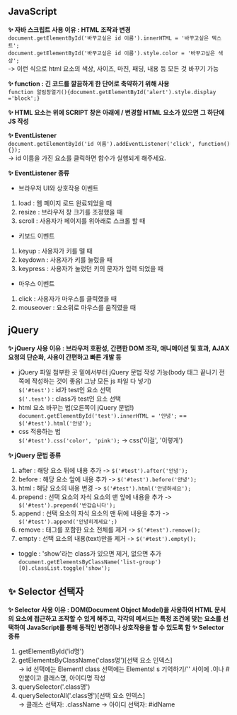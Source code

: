 ## JavaScript <br>
**✨ 자바 스크립트 사용 이유 : HTML 조작과 변경** <br>
```document.getElementById('바꾸고싶은 id 이름').innerHTML = '바꾸고싶은 텍스트';``` <br>
```document.getElementById('바꾸고싶은 id 이름').style.color = '바꾸고싶은 색상';``` <br>
-> 이런 식으로 html 요소의 색상, 사이즈, 마진, 패딩, 내용 등 모든 것 바꾸기 가능

**✨ function : 긴 코드를 깔끔하게 한 단어로 축약하기 위해 사용** <br>
```function 알림창열기(){document.getElementById('alert').style.display ='block';}```

**✨ HTML 요소는 위에 SCRIPT 창은 아래에 / 변경할 HTML 요소가 있으면 그 하단에 JS 작성**

**✨ EventListener** <br>
```document.getElementById('id 이름').addEventListener('click', function(){});``` <br>
-> id 이름을 가진 요소를 클릭하면 함수가 실행되게 해주세요. <br>

**✨ EventListener 종류** <br>
- 브라우저 UI와 상호작용 이벤트
1. load : 웹 페이지 로드 완료되었을 때
2. resize : 브라우저 창 크기를 조정했을 때
3. scroll : 사용자가 페이지를 위아래로 스크롤 할 때
- 키보드 이벤트
1. keyup : 사용자가 키를 뗄 때
2. keydown : 사용자가 키를 눌렀을 때
3. keypress : 사용자가 눌렀던 키의 문자가 입력 되었을 때
- 마우스 이벤트
1. click : 사용자가 마우스를 클릭했을 때
2. mouseover : 요소위로 마우스를 움직였을 때

## **jQuery** <br>
**✨ jQuery 사용 이유 : 브라우저 호환성, 간편한 DOM 조작, 애니메이션 및 효과, AJAX 요청의 단순화, 사용이 간편하고 빠른 개발 등**
- jQuery 파일 첨부한 곳 밑에서부터 jQuery 문법 작성 가능(body 태그 끝나기 전 쪽에 작성하는 것이 좋음! 그냥 모든 js 파일 다 넣기) <br>
```$('#test')``` : id가 test인 요소 선택 <br>
```$('.test')``` : class가 test인 요소 선택
- html 요소 바꾸는 법(오른쪽이 jQuery 문법!) <br>
```document.getElementById('test').innerHTML = '안녕';``` == ```$('#test').html('안녕');```
- css 적용하는 법 <br>
```$('#test').css('color', 'pink');``` -> css('이걸', '이렇게')

**✨ jQuery 문법 종류** <br>
1. after : 해당 요소 뒤에 내용 추가 -> ```$('#test').after('안녕');```
2. before : 해당 요소 앞에 내용 추가 -> ```$('#test').before('안녕');```
3. html : 해당 요소의 내용 변경 -> ```$('#test').html('안녕하세요');```
4. prepend : 선택 요소의 자식 요소의 맨 앞에 내용을 추가 -> ```$('#test').prepend('반갑습니다');```
5. append : 선택 요소의 자식 요소의 맨 뒤에 내용을 추가 -> ```$('#test').append('안녕히계세요';)```
6. remove : 태그를 포함한 요소 전체를 제거 -> ```$('#test').remove();```
7. empty : 선택 요소의 내용(text)만을 제거 -> ```$('#test').empty();```
- toggle : 'show'라는 class가 있으면 제거, 없으면 추가 <br>
```document.getElementsByClassName('list-group')[0].classList.toggle('show');```

## **✨ Selector 선택자** <br>
**✨ Selector 사용 이유 : DOM(Document Object Model)을 사용하여 HTML 문서의 요소에 접근하고 조작할 수 있게 해주고, 각각의 메서드는 특정 조건에 맞는 요소를 선택하여 JavaScript를 통해 동적인 변경이나 상호작용을 할 수 있도록 함**
**✨ Selector 종류** <br>
1. getElementById('id명')
2. getElementsByClassName('class명')[선택 요소 인덱스] <br>
-> id 선택에는 Element! class 선택에는 Elements! s 기억하기/'' 사이에 .이나 # 안붙이고 클래스명, 아이디명 작성
3. querySelector('.class명')
4. querySelectorAll('.class명')[선택 요소 인덱스] <br>
-> 클래스 선택자: .className
-> 아이디 선택자: #idName
  
